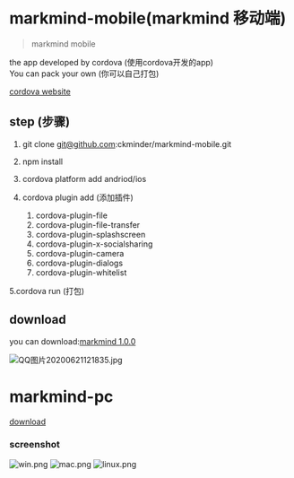 # markmind-mobile(markmind 移动端)
> markmind mobile

the app developed by cordova (使用cordova开发的app)  
You can pack your own (你可以自己打包)  

[cordova website](https://cordova.apache.org/) 

## step (步骤)

1. git clone git@github.com:ckminder/markmind-mobile.git
2. npm install
3. cordova platform add andriod/ios
4. cordova plugin add (添加插件)

    1. cordova-plugin-file
    2. cordova-plugin-file-transfer
    3. cordova-plugin-splashscreen
    4. cordova-plugin-x-socialsharing
    5. cordova-plugin-camera
    6. cordova-plugin-dialogs
    7. cordova-plugin-whitelist
    
5.cordova run  (打包)

## download

you can download:[markmind 1.0.0](https://github.com/ckminder/markmind-data/releases)

![QQ图片20200621121835.jpg](https://i.loli.net/2020/06/21/mEslnHio46RywAI.jpg)

# markmind-pc
[download](https://github.com/ckminder/markmind-mobile/releases)

### screenshot
![win.png](https://i.loli.net/2020/06/21/rkHwx68hiKqVNAP.png)
![mac.png](https://i.loli.net/2020/06/21/PRZeoVTkdaqjw4E.png)
![linux.png](https://i.loli.net/2020/06/21/JTyHG7qvKMkQIwb.png)








